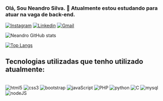 ### Olá, Sou Neandro Silva. :wave: Atualmente estou estudando para atuar na vaga de back-end.

[![Instagram](https://img.shields.io/badge/Instagram-E4405F?style=for-the-badge&logo=instagram&logoColor=white)](https://www.instagram.com/neandro_silva1/)
[![Linkedin](https://img.shields.io/badge/LinkedIn-0077B5?style=for-the-badge&logo=linkedin&logoColor=white)](https://www.linkedin.com/in/neandro-silva-117482240/)
[![Gmail](https://img.shields.io/badge/Gmail-D14836?style=for-the-badge&logo=gmail&logoColor=white)](mailto:neandrosilva.11@gmail.com) 

        
![Neandro GitHub stats](https://github-readme-stats.vercel.app/api?username=Neandro-Silva&show_icons=true&theme=merko)
   
[![Top Langs](https://github-readme-stats.vercel.app/api/top-langs/?username=Neandro-Silva)](https://github.com/anuraghazra/github-readme-stats)   
   

## Tecnologias utilizadas que tenho utilizado atualmente:

<div style="display: inline_block"><br/>
    <img align="center" alt="html5" src="https://img.shields.io/badge/HTML5-E34F26?style=for-the-badge&logo=html5&logoColor=white">
    <img align="center" alt="css3" src="https://img.shields.io/badge/CSS3-1572B6?style=for-the-badge&logo=css3&logoColor=white">
    <img align="center" alt="bootstrap" src="https://img.shields.io/badge/Bootstrap-563D7C?style=for-the-badge&logo=bootstrap&logoColor=white">
    <img align="center" alt="javaScript" src="https://img.shields.io/badge/JavaScript-323330?style=for-the-badge&logo=javascript&logoColor=F7DF1E">
    <img align="center" alt="PHP" src="https://img.shields.io/badge/PHP-777BB4?style=for-the-badge&logo=php&logoColor=white">
    <img align="center" alt="python" src="https://img.shields.io/badge/Python-14354C?style=for-the-badge&logo=python&logoColor=white">
    <img align="center" alt="C" src="https://img.shields.io/badge/C-00599C?style=for-the-badge&logo=c&logoColor=whitehttps://img.shields.io/badge/Python-14354C?style=for-the-badge&logo=python&logoColor=white">
    <img align="center" alt="mysql" src="https://img.shields.io/badge/MySQL-00000F?style=for-the-badge&logo=mysql&logoColor=white">
    <img align="center" alt="nodeJS" src="https://img.shields.io/badge/Node.js-43853D?style=for-the-badge&logo=node.js&logoColor=white">
</div>
